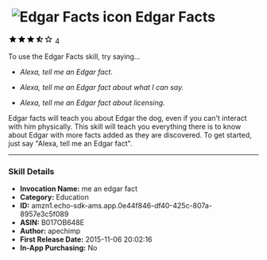 # &nbsp;<img src="https://github.com/dale3h/alexa-skills-list/raw/master/skills/edgar-facts/B017OB648E/app_icon" alt="Edgar Facts icon" width="36"> Edgar Facts
![3.6 stars](../../../images/ic_star_black_18dp_1x.png)![3.6 stars](../../../images/ic_star_black_18dp_1x.png)![3.6 stars](../../../images/ic_star_black_18dp_1x.png)![3.6 stars](../../../images/ic_star_half_black_18dp_1x.png)![3.6 stars](../../../images/ic_star_border_black_18dp_1x.png) 4

To use the Edgar Facts skill, try saying...

* *Alexa, tell me an Edgar fact.*

* *Alexa, tell me an Edgar fact about what I can say.*

* *Alexa, tell me an Edgar fact about licensing.*

Edgar facts will teach you about Edgar the dog, even if you can't interact with him physically. This skill will teach you everything there is to know about Edgar with more facts added as they are discovered. To get started, just say "Alexa, tell me an Edgar fact".

***

### Skill Details

* **Invocation Name:** me an edgar fact
* **Category:** Education
* **ID:** amzn1.echo-sdk-ams.app.0e44f846-df40-425c-807a-8957e3c5f089
* **ASIN:** B017OB648E
* **Author:** apechimp
* **First Release Date:** 2015-11-06 20:02:16
* **In-App Purchasing:** No
